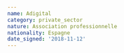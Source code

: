 ```yaml
---
name: Adigital
category: private_sector
nature: Association professionnelle 
nationality: Espagne
date_signed: '2018-11-12'
---
```

    